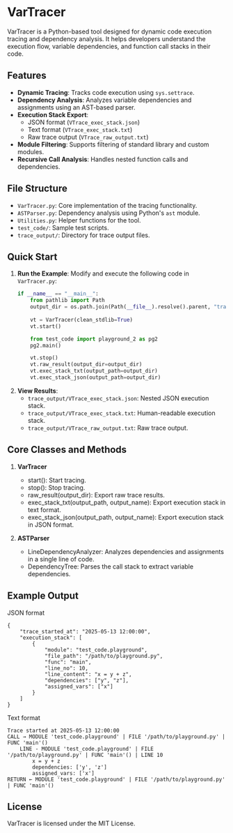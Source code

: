 # VarTracer

VarTracer is a Python-based tool designed for dynamic code execution tracing and dependency analysis. It helps developers understand the execution flow, variable dependencies, and function call stacks in their code.

## Features

- **Dynamic Tracing**: Tracks code execution using `sys.settrace`.
- **Dependency Analysis**: Analyzes variable dependencies and assignments using an AST-based parser.
- **Execution Stack Export**:
  - JSON format (`VTrace_exec_stack.json`)
  - Text format (`VTrace_exec_stack.txt`)
  - Raw trace output (`VTrace_raw_output.txt`)
- **Module Filtering**: Supports filtering of standard library and custom modules.
- **Recursive Call Analysis**: Handles nested function calls and dependencies.

## File Structure

- `VarTracer.py`: Core implementation of the tracing functionality.
- `ASTParser.py`: Dependency analysis using Python's `ast` module.
- `Utilities.py`: Helper functions for the tool.
- `test_code/`: Sample test scripts.
- `trace_output/`: Directory for trace output files.

## Quick Start

1. **Run the Example**:
   Modify and execute the following code in `VarTracer.py`:
   ```python
   if __name__ == "__main__":
       from pathlib import Path
       output_dir = os.path.join(Path(__file__).resolve().parent, "trace_output")
       
       vt = VarTracer(clean_stdlib=True)
       vt.start()

       from test_code import playground_2 as pg2
       pg2.main()

       vt.stop()
       vt.raw_result(output_dir=output_dir)
       vt.exec_stack_txt(output_path=output_dir)
       vt.exec_stack_json(output_path=output_dir)

2. **View Results**:
    - `trace_output/VTrace_exec_stack.json`: Nested JSON execution stack.
    - `trace_output/VTrace_exec_stack.txt`: Human-readable execution stack.
    - `trace_output/VTrace_raw_output.txt`: Raw trace output.

## Core Classes and Methods
1. **VarTracer**
    - start(): Start tracing.
    - stop(): Stop tracing.
    - raw_result(output_dir): Export raw trace results.
    - exec_stack_txt(output_path, output_name): Export execution stack in text format.
    - exec_stack_json(output_path, output_name): Export execution stack in JSON format.

2. **ASTParser**
    - LineDependencyAnalyzer: Analyzes dependencies and assignments in a single line of code.
    - DependencyTree: Parses the call stack to extract variable dependencies.

## Example Output
JSON format

    {
        "trace_started_at": "2025-05-13 12:00:00",
        "execution_stack": [
            {
                "module": "test_code.playground",
                "file_path": "/path/to/playground.py",
                "func": "main",
                "line_no": 10,
                "line_content": "x = y + z",
                "dependencies": ["y", "z"],
                "assigned_vars": ["x"]
            }
        ]
    }

Text format

    Trace started at 2025-05-13 12:00:00
    CALL → MODULE 'test_code.playground' | FILE '/path/to/playground.py' | FUNC 'main'()
        LINE - MODULE 'test_code.playground' | FILE '/path/to/playground.py' | FUNC 'main'() | LINE 10
            x = y + z
            dependencies: ['y', 'z']
            assigned_vars: ['x']
    RETURN ← MODULE 'test_code.playground' | FILE '/path/to/playground.py' | FUNC 'main'()

## License
VarTracer is licensed under the MIT License.